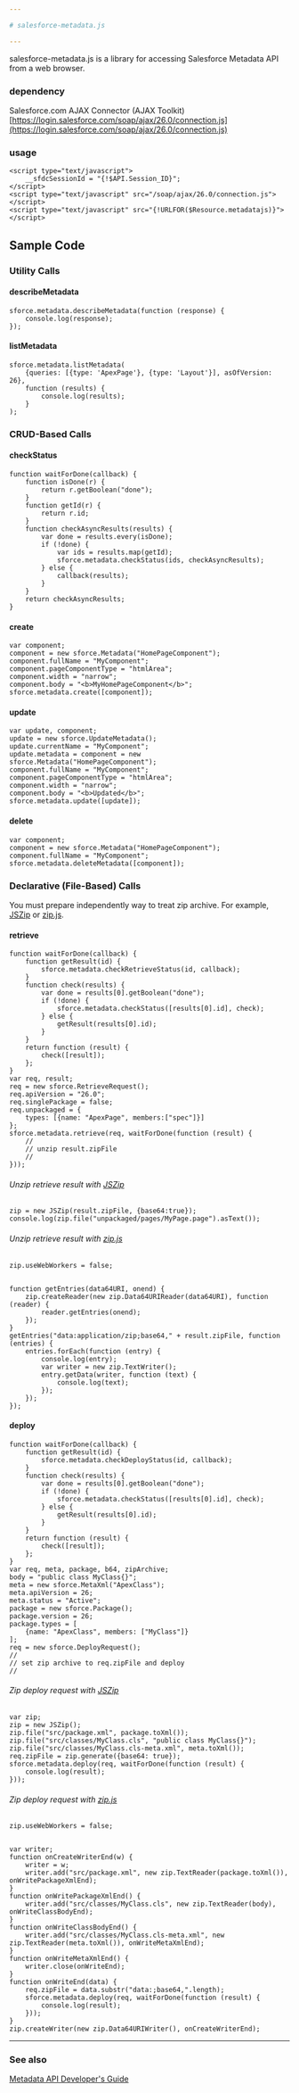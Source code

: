 ```yaml
---

# salesforce-metadata.js

---
```


salesforce-metadata.js is a library for accessing Salesforce Metadata API from a web browser. 

### dependency
Salesforce.com AJAX Connector  (AJAX Toolkit)
[https://login.salesforce.com/soap/ajax/26.0/connection.js](https://login.salesforce.com/soap/ajax/26.0/connection.js)


### usage
    <script type="text/javascript">
        __sfdcSessionId = "{!$API.Session_ID}";
    </script>
    <script type="text/javascript" src="/soap/ajax/26.0/connection.js"></script>
    <script type="text/javascript" src="{!URLFOR($Resource.metadatajs)}"></script>


## Sample Code

### Utility Calls

#### describeMetadata
    sforce.metadata.describeMetadata(function (response) {
        console.log(response);
    });

#### listMetadata
    sforce.metadata.listMetadata(
        {queries: [{type: 'ApexPage'}, {type: 'Layout'}], asOfVersion: 26},
        function (results) {
            console.log(results);
        }
    );


### CRUD-Based Calls

#### checkStatus
    function waitForDone(callback) {
        function isDone(r) {
            return r.getBoolean("done");
        }
        function getId(r) {
            return r.id;
        }
        function checkAsyncResults(results) {
            var done = results.every(isDone);
            if (!done) {
                var ids = results.map(getId);
                sforce.metadata.checkStatus(ids, checkAsyncResults);
            } else {
                callback(results);
            }
        }
        return checkAsyncResults;
    }

#### create
    var component;
    component = new sforce.Metadata("HomePageComponent");
    component.fullName = "MyComponent";
    component.pageComponentType = "htmlArea";
    component.width = "narrow";
    component.body = "<b>MyHomePageComponent</b>";
    sforce.metadata.create([component]);
#### update
    var update, component;
    update = new sforce.UpdateMetadata();
    update.currentName = "MyComponent";
    update.metadata = component = new sforce.Metadata("HomePageComponent");
    component.fullName = "MyComponent";
    component.pageComponentType = "htmlArea";
    component.width = "narrow";
    component.body = "<b>Updated</b>";
    sforce.metadata.update([update]);
#### delete
    var component;
    component = new sforce.Metadata("HomePageComponent");
    component.fullName = "MyComponent";
    sforce.metadata.deleteMetadata([component]);


### Declarative (File-Based) Calls
You must prepare independently way to treat zip archive.
For example, [JSZip](http://stuartk.com/jszip/) or [zip.js](http://gildas-lormeau.github.com/zip.js/).

#### retrieve
    function waitForDone(callback) {
        function getResult(id) {
            sforce.metadata.checkRetrieveStatus(id, callback);
        }
        function check(results) {
            var done = results[0].getBoolean("done");
            if (!done) {
                sforce.metadata.checkStatus([results[0].id], check);
            } else {
                getResult(results[0].id);
            }
        }
        return function (result) {
            check([result]);
        };
    }
    var req, result;
    req = new sforce.RetrieveRequest();
    req.apiVersion = "26.0";
    req.singlePackage = false;
    req.unpackaged = {
        types: [{name: "ApexPage", members:["spec"]}]
    };
    sforce.metadata.retrieve(req, waitForDone(function (result) {
        //
        // unzip result.zipFile
        //
    }));
###### Unzip retrieve result with [JSZip](http://stuartk.com/jszip/)
    zip = new JSZip(result.zipFile, {base64:true});
    console.log(zip.file("unpackaged/pages/MyPage.page").asText());
###### Unzip retrieve result with [zip.js](http://gildas-lormeau.github.com/zip.js/)
    zip.useWebWorkers = false;
    

    function getEntries(data64URI, onend) {
        zip.createReader(new zip.Data64URIReader(data64URI), function (reader) {
            reader.getEntries(onend);
        });
    }
    getEntries("data:application/zip;base64," + result.zipFile, function (entries) {
        entries.forEach(function (entry) {
            console.log(entry);
            var writer = new zip.TextWriter();
            entry.getData(writer, function (text) {
                console.log(text);
            });
        });
    });

#### deploy
    function waitForDone(callback) {
        function getResult(id) {
            sforce.metadata.checkDeployStatus(id, callback);
        }
        function check(results) {
            var done = results[0].getBoolean("done");
            if (!done) {
                sforce.metadata.checkStatus([results[0].id], check);
            } else {
                getResult(results[0].id);
            }
        }
        return function (result) {
            check([result]);
        };
    }
    var req, meta, package, b64, zipArchive;
    body = "public class MyClass{}";
    meta = new sforce.MetaXml("ApexClass");
    meta.apiVersion = 26;
    meta.status = "Active";
    package = new sforce.Package();
    package.version = 26;
    package.types = [
        {name: "ApexClass", members: ["MyClass"]}
    ];
    req = new sforce.DeployRequest();
    //
    // set zip archive to req.zipFile and deploy
    //
###### Zip deploy request with [JSZip](http://stuartk.com/jszip/)
    var zip;
    zip = new JSZip();
    zip.file("src/package.xml", package.toXml());
    zip.file("src/classes/MyClass.cls", "public class MyClass{}");
    zip.file("src/classes/MyClass.cls-meta.xml", meta.toXml());
    req.zipFile = zip.generate({base64: true});
    sforce.metadata.deploy(req, waitForDone(function (result) {
        console.log(result);
    }));
###### Zip deploy request with [zip.js](http://gildas-lormeau.github.com/zip.js/)
    zip.useWebWorkers = false;
    
    
    var writer;
    function onCreateWriterEnd(w) {
        writer = w;
        writer.add("src/package.xml", new zip.TextReader(package.toXml()), onWritePackageXmlEnd);
    }
    function onWritePackageXmlEnd() {
        writer.add("src/classes/MyClass.cls", new zip.TextReader(body), onWriteClassBodyEnd);
    }
    function onWriteClassBodyEnd() {
        writer.add("src/classes/MyClass.cls-meta.xml", new zip.TextReader(meta.toXml()), onWriteMetaXmlEnd);
    }
    function onWriteMetaXmlEnd() {
        writer.close(onWriteEnd);
    }
    function onWriteEnd(data) {
        req.zipFile = data.substr("data:;base64,".length);
        sforce.metadata.deploy(req, waitForDone(function (result) {
            console.log(result);
        }));
    }
    zip.createWriter(new zip.Data64URIWriter(), onCreateWriterEnd);

---


### See also
[Metadata API Developer's Guide](http://www.salesforce.com/us/developer/docs/api_meta/index.htm)

